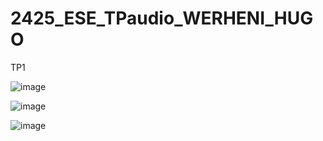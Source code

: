 # 2425_ESE_TPaudio_WERHENI_HUGO

TP1

![image](https://github.com/user-attachments/assets/32837cbc-2ad0-4117-967e-1fc069c35f44)


![image](https://github.com/user-attachments/assets/f66172ae-f3fb-43ac-983b-8ba6c4e167b1)



![image](https://github.com/user-attachments/assets/03030ea0-ef5c-467d-bea4-181019a43e97)

